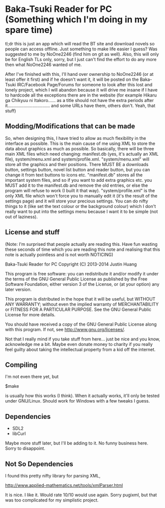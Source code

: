 Baka-Tsuki Reader for PC (Something which I'm doing in my spare time)
=====================================================================

tl;dr this is just an app which will read the BT site and download novels so
people can access offline. Just something to make life easier I guess? Was
suggested to me by NoOne2246 (find him on git as well). Also, this will only be
for English TLs only, sorry, but I just can't find the effort to do any more
then what NoOne2246 wanted of me.

After I've finished with this, I'll hand over ownership to NoOne2246 (or at
least offer it first) and if he doesn't want it, it will be posted on the
Baka-Tsuki IRC/Facebook Page/Forums for someone to look after this lost and
lonely project, which I will abandon because it will drive me insane if I have
to hardcode all the exceptions there are in the website (for example
Hikaru ga Chikyuu ni Itakoro...... as a title should not have the extra periods
after it.................................. and some URLs have them, others
don't. Yeah, that stuff)

Modding/Modifications that can be made
--------------------------------------

So, when designing this, I have tried to allow as much flexibility in the
interface as possible. This is the main cause of me using XML to store the data
about graphics as much as possible. So basically, there will be three main XML
files which need changing: manifest.db (yes, it's actually an XML file),
system/menu.xml and system/profile.xml. "system/menu.xml" will store all the
graphics and their positions. There MUST BE a downloads button, settings
button, novel list button and reader button, but you can change it from text
buttons to icons etc. "manifest.db" stores all the important system files, and
so if you want to add extra graphics etc. you MUST add it to the manifest.db
and remove the old entries, or else the program will refuse to work (I built it
that way). "system/profile.xml" is the only XML file which won't force you to
manually edit it (it's the result of the settings page) and it will store your
precious settings. You can do nifty things to it (like set the text colour or
the background colour) which I don't really want to put into the settings menu
because I want it to be simple (not out of laziness).


License and stuff
-----------------
(Note: I'm surprised that people actually are reading this. Have fun wasting
these seconds of time which you are reading this note and realising that this
note is actually pointless and is not worth NOTICING)

Baka-Tsuki Reader for PC Copyright (C) 2013-2014  Justin Huang

This program is free software: you can redistribute it and/or modify
it under the terms of the GNU General Public License as published by
the Free Software Foundation, either version 3 of the License, or
(at your option) any later version.

This program is distributed in the hope that it will be useful,
but WITHOUT ANY WARRANTY; without even the implied warranty of
MERCHANTABILITY or FITNESS FOR A PARTICULAR PURPOSE.  See the
GNU General Public License for more details.

You should have received a copy of the GNU General Public License
along with this program.  If not, see <http://www.gnu.org/licenses/>.




Not that I really mind if you take stuff from here... just be nice and you
know, acknowledge me a bit. Maybe even donate money to charity if you really
feel guilty about taking the intellectual property from a kid off the internet.

Compiling
---------

I'm not even there yet, but

$make

is usually how this works (I think). When it actually works, it'll only be
tested under GNU/Linux. Should work for Windows with a few tweaks I guess.

Dependencies
------------

- SDL2
- libCurl

Maybe more stuff later, but I'll be adding to it. No funny business here. Sorry
to disappoint.

Not So Dependencies
-------------------

I found this pretty nifty library for parsing XML,

http://www.applied-mathematics.net/tools/xmlParser.html

It is nice. I like it. Would rate 10/10 would use again. Sorry pugixml, but
that was too complicated for my simplistic project.
